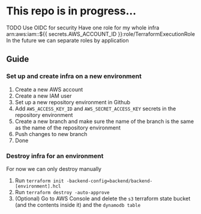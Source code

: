 # This repo is in progress...

TODO
Use OIDC for security
Have one role for my whole infra arn:aws:iam::${{ secrets.AWS_ACCOUNT_ID }}:role/TerraformExecutionRole
In the future we can separate roles by application

## Guide

### Set up and create infra on a new environment
1. Create a new AWS account
2. Create a new IAM user
3. Set up a new repository environment in Github
4. Add `AWS_ACCESS_KEY_ID` and `AWS_SECRET_ACCESS_KEY` secrets in the repository environment
5. Create a new branch and make sure the name of the branch is the same as the name of the repository environment
6. Push changes to new branch
7. Done

### Destroy infra for an environment
For now we can only destroy manually
1. Run `terraform init -backend-config=backend/backend-[environment].hcl`
2. Run `terraform destroy -auto-approve`
3. (Optional) Go to AWS Console and delete the `s3` terraform state bucket (and the contents inside it) and the `dynamodb table`